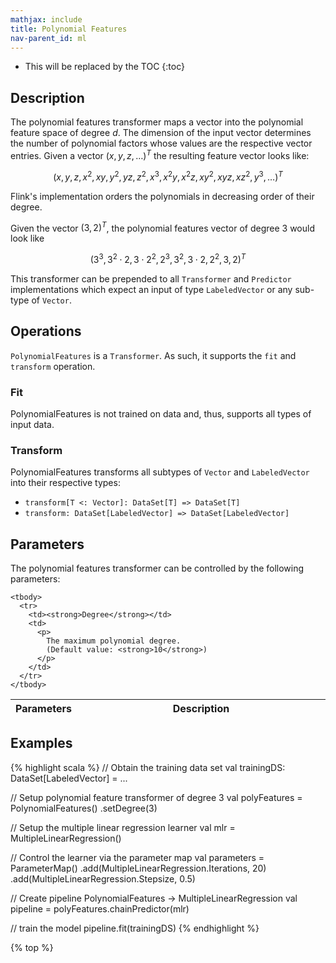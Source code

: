 ```yaml
---
mathjax: include
title: Polynomial Features
nav-parent_id: ml
---
```

<!--
Licensed to the Apache Software Foundation (ASF) under one
or more contributor license agreements.  See the NOTICE file
distributed with this work for additional information
regarding copyright ownership.  The ASF licenses this file
to you under the Apache License, Version 2.0 (the
"License"); you may not use this file except in compliance
with the License.  You may obtain a copy of the License at

  http://www.apache.org/licenses/LICENSE-2.0

Unless required by applicable law or agreed to in writing,
software distributed under the License is distributed on an
"AS IS" BASIS, WITHOUT WARRANTIES OR CONDITIONS OF ANY
KIND, either express or implied.  See the License for the
specific language governing permissions and limitations
under the License.
-->

* This will be replaced by the TOC
{:toc}

## Description

The polynomial features transformer maps a vector into the polynomial feature space of degree $d$.
The dimension of the input vector determines the number of polynomial factors whose values are the respective vector entries.
Given a vector $(x, y, z, \ldots)^T$ the resulting feature vector looks like:

$$\left(x, y, z, x^2, xy, y^2, yz, z^2, x^3, x^2y, x^2z, xy^2, xyz, xz^2, y^3, \ldots\right)^T$$

Flink's implementation orders the polynomials in decreasing order of their degree.

Given the vector $\left(3,2\right)^T$, the polynomial features vector of degree 3 would look like

 $$\left(3^3, 3^2\cdot2, 3\cdot2^2, 2^3, 3^2, 3\cdot2, 2^2, 3, 2\right)^T$$

This transformer can be prepended to all `Transformer` and `Predictor` implementations which expect an input of type `LabeledVector` or any sub-type of `Vector`.

## Operations

`PolynomialFeatures` is a `Transformer`.
As such, it supports the `fit` and `transform` operation.

### Fit

PolynomialFeatures is not trained on data and, thus, supports all types of input data.

### Transform

PolynomialFeatures transforms all subtypes of `Vector` and `LabeledVector` into their respective types:

* `transform[T <: Vector]: DataSet[T] => DataSet[T]`
* `transform: DataSet[LabeledVector] => DataSet[LabeledVector]`

## Parameters

The polynomial features transformer can be controlled by the following parameters:

<table class="table table-bordered">
    <thead>
      <tr>
        <th class="text-left" style="width: 20%">Parameters</th>
        <th class="text-center">Description</th>
      </tr>
    </thead>

    <tbody>
      <tr>
        <td><strong>Degree</strong></td>
        <td>
          <p>
            The maximum polynomial degree.
            (Default value: <strong>10</strong>)
          </p>
        </td>
      </tr>
    </tbody>
  </table>

## Examples

{% highlight scala %}
// Obtain the training data set
val trainingDS: DataSet[LabeledVector] = ...

// Setup polynomial feature transformer of degree 3
val polyFeatures = PolynomialFeatures()
.setDegree(3)

// Setup the multiple linear regression learner
val mlr = MultipleLinearRegression()

// Control the learner via the parameter map
val parameters = ParameterMap()
.add(MultipleLinearRegression.Iterations, 20)
.add(MultipleLinearRegression.Stepsize, 0.5)

// Create pipeline PolynomialFeatures -> MultipleLinearRegression
val pipeline = polyFeatures.chainPredictor(mlr)

// train the model
pipeline.fit(trainingDS)
{% endhighlight %}

{% top %}
